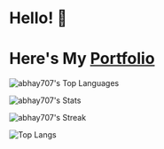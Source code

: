 # Hello! 👋 
# Here's My [Portfolio](https://abhaydevportfolio.netlify.app)

![abhay707's Top Languages](https://github-readme-stats.vercel.app/api/top-langs/?username=abhay707&theme=tokyonight&show_icons=true&hide_border=true&layout=compact)

![abhay707's Stats](https://github-readme-stats.vercel.app/api?username=abhay707&theme=tokyonight&show_icons=true&hide_border=true&count_private=true)

![abhay707's Streak](https://github-readme-streak-stats.herokuapp.com/?user=abhay707&theme=tokyonight&hide_border=true)

![Top Langs](https://github-readme-stats.vercel.app/api/top-langs/?username=abhay707&layout=compact&theme=tokyonight)
